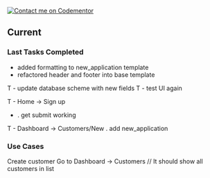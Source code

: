 [![Contact me on Codementor](https://www.codementor.io/m-badges/boonecabal/im-a-cm-b.svg)](https://www.codementor.io/@boonecabal?refer=badge)

## Current

### Last Tasks Completed
- added formatting to new_application template
- refactored header and footer into base template

T - update database scheme with new fields
T - test UI again

T - Home -> Sign up
* . get submit working

T - Dashboard -> Customers/New
. add new_application

### Use Cases

Create customer
Go to Dashboard -> Customers
// It should show all customers in list
